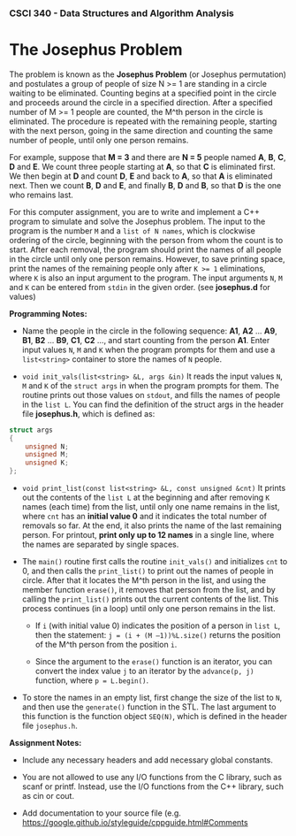 ### CSCI 340 - Data Structures and Algorithm Analysis

# The Josephus Problem

The problem is known as the **Josephus Problem** (or Josephus permutation) and postulates a group of people of size N >= 1 are standing in a circle waiting to be eliminated. Counting begins at a specified point in the circle and proceeds around the circle in a specified direction. After a specified number of M >= 1 people are counted, the M^th person in the circle is eliminated. The procedure is repeated with the remaining people, starting with the next person, going in the same direction and counting the same number of people, until only one person remains.

For example, suppose that **M = 3** and there are **N = 5** people named **A**, **B**, **C**, **D** and **E**. We count three people starting at **A**, so that **C** is eliminated first. We then begin at **D** and count **D**, **E** and back to **A**, so that **A** is eliminated next. Then we count **B**, **D** and **E**, and finally **B**, **D** and **B**, so that **D** is the one who remains last.

For this computer assignment, you are to write and implement a C++ program to simulate and solve the Josephus problem. The input to the program is the number `M` and a `list of N names`, which is clockwise ordering of the circle, beginning with the person from whom the count is to start. After each removal, the program should print the names of all people in the circle until only one person remains. However, to save printing space, print the names of the remaining people only after `K >= 1` eliminations, where `K` is also an input argument to the program. The input arguments `N`, `M` and `K` can be entered from `stdin` in the given order. (see **josephus.d** for values)

**Programming Notes:**

- Name the people in the circle in the following sequence: **A1**, **A2** ... **A9**, **B1**, **B2** ... **B9**, **C1**, **C2** ..., and start counting from the person **A1**. Enter input values `N`, `M` and `K` when the program prompts for them and use a `list<string>` container to store the names of `N` people.

- `void init_vals(list<string> &L, args &in)` It reads the input values `N`, `M` and `K` of the `struct args` in when the program prompts for them. The routine prints out those values on `stdout`, and fills the names of people in the `list L`. You can find the definition of the struct args in the header file **josephus.h**, which is defined as: 

```c++
struct args 
{
	unsigned N;
	unsigned M;
	unsigned K;
}; 
```

- `void print_list(const list<string> &L, const unsigned &cnt)` It prints out the contents of the `list L` at the beginning and after removing `K` names (each time) from the list, until only one name remains in the list, where `cnt` has an **initial value 0** and it indicates the total number of removals so far. At the end, it also prints the name of the last remaining person. For printout, **print only up to 12 names** in a single line, where the names are separated by single spaces.

- The `main()` routine first calls the routine `init_vals()` and initializes `cnt` to 0, and then calls the `print_list()` to print out the names of people in circle. After that it locates the M^th person in the list, and using the member function `erase()`, it removes that person from the list, and by calling the `print_list()` prints out the current contents of the list. This process continues (in a loop) until only one person remains in the list. 
	
	- If `i` (with initial value 0) indicates the position of a person in `list L`, then the statement: `j = (i + (M –1))%L.size()` returns the position of the M^th person from the position `i`. 
	
	- Since the argument to the `erase()` function is an iterator, you can convert the index value `j` to an iterator by the `advance(p, j)` function, where `p = L.begin()`.

- To store the names in an empty list, first change the size of the list to `N`, and then use the `generate()` function in the STL. The last argument to this function is the function object `SEQ(N)`, which is defined in the header file `josephus.h`.

**Assignment Notes:**

- Include any necessary headers and add necessary global constants.

- You are not allowed to use any I/O functions from the C library, such as scanf or printf. Instead, use the I/O functions from the C++ library, such as cin or cout.

- Add documentation to your source file (e.g. https://google.github.io/styleguide/cppguide.html#Comments